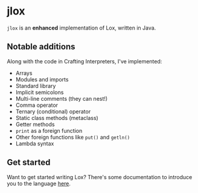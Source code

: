 # jlox
`jlox` is an **enhanced** implementation of Lox, written in Java.

## Notable additions
Along with the code in Crafting Interpreters, I've implemented:
- Arrays
- Modules and imports
- Standard library
- Implicit semicolons
- Multi-line comments (they can nest!)
- Comma operator
- Ternary (conditional) operator
- Static class methods (metaclass)
- Getter methods
- `print` as a foreign function
- Other foreign functions like `put()` and `getln()`
- Lambda syntax

## Get started
Want to get started writing Lox? There's some documentation to introduce you to the language [here](./docs/00-contents.md).
